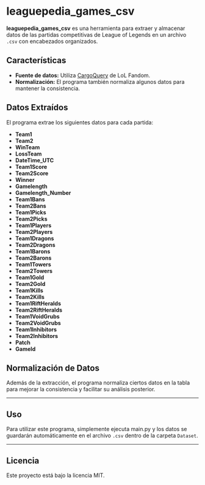# leaguepedia_games_csv

**leaguepedia_games_csv** es una herramienta para extraer y almacenar datos de las partidas competitivas de League of Legends en un archivo `.csv` con encabezados organizados.

## Características

- **Fuente de datos:** Utiliza [CargoQuery](https://lol.fandom.com/wiki/Special:CargoQuery) de LoL Fandom.
- **Normalización:** El programa también normaliza algunos datos para mantener la consistencia.

## Datos Extraídos

El programa extrae los siguientes datos para cada partida:

- **Team1**
- **Team2**
- **WinTeam**
- **LossTeam**
- **DateTime_UTC**
- **Team1Score**
- **Team2Score**
- **Winner**
- **Gamelength**
- **Gamelength_Number**
- **Team1Bans**
- **Team2Bans**
- **Team1Picks**
- **Team2Picks**
- **Team1Players**
- **Team2Players**
- **Team1Dragons**
- **Team2Dragons**
- **Team1Barons**
- **Team2Barons**
- **Team1Towers**
- **Team2Towers**
- **Team1Gold**
- **Team2Gold**
- **Team1Kills**
- **Team2Kills**
- **Team1RiftHeralds**
- **Team2RiftHeralds**
- **Team1VoidGrubs**
- **Team2VoidGrubs**
- **Team1Inhibitors**
- **Team2Inhibitors**
- **Patch**
- **GameId**

## Normalización de Datos

Además de la extracción, el programa normaliza ciertos datos en la tabla para mejorar la consistencia y facilitar su análisis posterior.

---

## Uso

Para utilizar este programa, simplemente ejecuta main.py y los datos se guardarán automáticamente en el archivo `.csv` dentro de la carpeta `Dataset`.

---


## Licencia

Este proyecto está bajo la licencia MIT.

